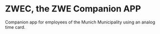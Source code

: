 # ZWEC, the ZWE Companion APP

Companion app for employees of the Munich Municipality using an analog time card.
